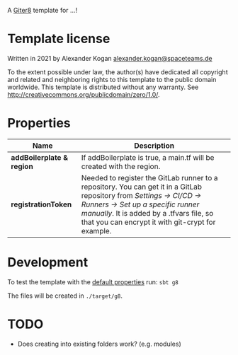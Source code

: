A [Giter8][g8] template for ...!

# Template license
Written in 2021 by Alexander Kogan alexander.kogan@spaceteams.de

To the extent possible under law, the author(s) have dedicated all copyright and related
and neighboring rights to this template to the public domain worldwide.
This template is distributed without any warranty. See <http://creativecommons.org/publicdomain/zero/1.0/>.

[g8]: http://www.foundweekends.org/giter8/

# Properties
| Name                      | Description |
|---------------------------|-------------|
|**addBoilerplate & region**| If addBoilerplate is true, a main.tf will be created with the region.|
|**registrationToken**     | Needed to register the GitLab runner to a repository. You can get it in a GitLab repository from *Settings -> CI/CD -> Runners -> Set up a specific runner manually*. It is added by a .tfvars file, so that you can encrypt it with git-crypt for example.|

# Development
To test the template with the [default properties](./src/main/g8/default.properties) run: `sbt g8`

The files will be created in `./target/g8`.

# TODO
* Does creating into existing folders work? (e.g. modules)
